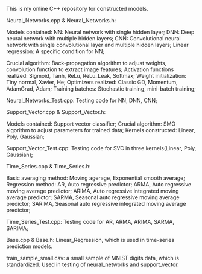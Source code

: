 This is my online C++ repository for constructed models.

Neural_Networks.cpp & Neural_Networks.h:

Models contained: NN: Neural network with single hidden layer; DNN: Deep neural network with multiple hidden layers; CNN: Convolutional neural network with single convolutional layer and multiple hidden layers; Linear regression: A specific condition for NN;

Crucial algorithm: Back-propagation algorithm to adjust weights, convolution function to extract image features; Activation functions realized: Sigmoid, Tanh, ReLu, ReLu_Leak, Softmax; Weight initialization: Tiny normal, Xavier, He; Optimizers realized: Classic GD, Momentum, AdamGrad, Adam; Training batches: Stochastic training, mini-batch training;

Neural_Networks_Test.cpp: Testing code for NN, DNN, CNN;

Support_Vector.cpp & Support_Vector.h:

Models contained: Support vector classifier; Crucial algorithm: SMO algorithm to adjust parameters for trained data; Kernels constructed: Linear, Poly, Gaussian;

Support_Vector_Test.cpp: Testing code for SVC in three kernels(Linear, Poly, Gaussian);

Time_Series.cpp & Time_Series.h:

Basic averaging method: Moving agerage, Exponential smooth average; Regression method: AR, Auto regressive predictor; ARMA, Auto regressive moving average predictor; ARIMA, Auto regressive integrated moving average predictor; SARMA, Seasonal auto regressive moving average predictor; SARIMA, Seasonal auto regressive integrated moving average predictor;

Time_Series_Test.cpp: Testing code for AR, ARMA, ARIMA, SARMA, SARIMA;

Base.cpp & Base.h: Linear_Regression, which is used in time-series prediction models.

train_sample_small.csv: a small sample of MNIST digits data, which is standardized. Used in testing of neural_networks and support_vector.
